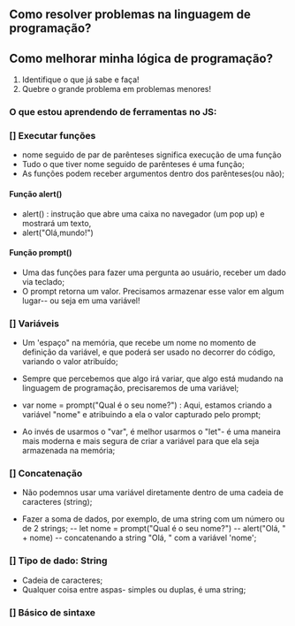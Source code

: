 ## Como resolver problemas na linguagem de programação?
## Como melhorar minha lógica de programação?

1. Identifique o que já sabe e faça!
2. Quebre o grande problema em problemas menores!

### O que estou aprendendo de ferramentas no JS:

### [] Executar funções

  - nome seguido de par de parênteses significa execução de uma função
  - Tudo o que tiver nome seguido de parênteses é uma função;
  - As funções podem receber argumentos dentro dos parênteses(ou não);

#### Função alert()  

  - alert() : instrução que abre uma caixa no navegador (um pop up) e mostrará um texto,
  - alert("Olá,mundo!")  
#### Função prompt()  

  - Uma das funções para fazer uma pergunta ao usuário, receber um dado via teclado;
  - O prompt retorna um valor. Precisamos armazenar esse valor em algum lugar-- ou seja
    em uma variável!
### [] Variáveis  

  - Um 'espaço" na memória, que recebe um nome no momento de definição da variável,
    e que poderá ser usado no decorrer do código, variando o valor atribuído;

  - Sempre que percebemos que algo irá variar, que algo está mudando na linguagem de programação,
    precisaremos de uma variável; 

  - var nome = prompt("Qual é o seu nome?") : Aqui, estamos criando a variável "nome" e atribuindo 
    a ela o valor capturado pelo prompt;
  
  - Ao invés de usarmos o "var", é melhor usarmos o "let"- é uma maneira mais moderna e mais segura 
    de criar a variável para que ela seja armazenada na memória;
### [] Concatenação  

- Não podemnos usar uma variável diretamente dentro de uma cadeia de caracteres (string);

- Fazer a soma de dados, por exemplo, de uma string com um número ou de 2 strings;
    -- let nome = prompt("Qual é o seu nome?")
    -- alert("Olá, " + nome)
    -- concatenando a string "Olá, " com a variável 'nome';
### [] Tipo de dado: String  

- Cadeia de caracteres;
- Qualquer coisa entre aspas- simples ou duplas, é uma string;
### [] Básico de sintaxe  
